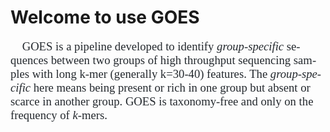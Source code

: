 # Welcome to use GOES  
<a name="OLE_LINK12"></a><a name="OLE_LINK11"><span lang="EN-US" style="font-size:14.0pt;font-family:&quot;Times New Roman&quot;,&quot;serif&quot;;
mso-fareast-font-family:宋体;color:#24292E;mso-font-kerning:0pt;mso-ansi-language:
EN-US;mso-fareast-language:ZH-CN;mso-bidi-language:AR-SA">&nbsp; &nbsp; GOES is a pipeline developed to identify <i>group-specific</i> sequences between two
groups of high throughput sequencing samples with long k-mer (generally k=30-40)
features. The <i>group-specific</i> here
means being present or rich in one group but absent or scarce in another group.
GOES is taxonomy-free and only on the frequency of <i>k</i>-mers.</span></a>

